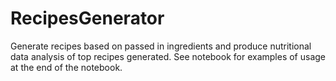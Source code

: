 # RecipesGenerator
Generate recipes based on passed in ingredients and produce nutritional data analysis of top recipes generated.
See notebook for examples of usage at the end of the notebook.
